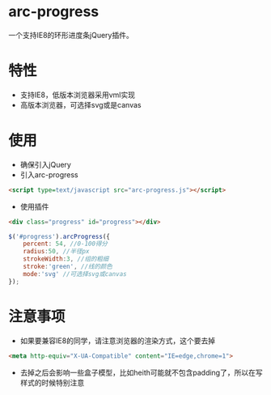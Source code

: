 # arc-progress
一个支持IE8的环形进度条jQuery插件。

# 特性
- 支持IE8，低版本浏览器采用vml实现
- 高版本浏览器，可选择svg或是canvas

# 使用
- 确保引入jQuery
- 引入arc-progress
```html
<script type=text/javascript src="arc-progress.js"></script>
```
- 使用插件
```html
<div class="progress" id="progress"></div>
```
```js
$('#progress').arcProgress({
    percent: 54, //0-100得分
    radius:50, //半径px
    strokeWidth:3, //组的粗细
    stroke:'green', //线的颜色
    mode:'svg' //可选择svg或canvas
});
```
# 注意事项
- 如果要兼容IE8的同学，请注意浏览器的渲染方式，这个要去掉
```html
<meta http-equiv="X-UA-Compatible" content="IE=edge,chrome=1">
```
- 去掉之后会影响一些盒子模型，比如heith可能就不包含padding了，所以在写样式的时候特别注意